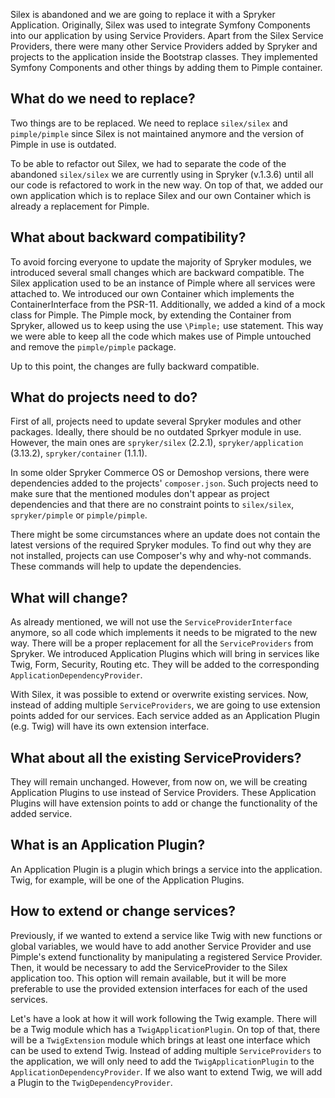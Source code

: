 Silex is abandoned and we are going to replace it with a Spryker Application. Originally, Silex was used to integrate Symfony Components into our application by using Service Providers. Apart from the Silex Service Providers, there were many other Service Providers added by Spryker and projects to the application inside the Bootstrap classes. They implemented Symfony Components and other things by adding them to Pimple container.

## What do we need to replace?
Two things are to be replaced. We need to replace `silex/silex` and `pimple/pimple` since Silex is not maintained anymore and the version of Pimple in use is outdated.

To be able to refactor out Silex, we had to separate the code of the abandoned `silex/silex` we are currently using in Spryker (v.1.3.6) until all our code is refactored to work in the new way.  On top of that, we added our own application which is to replace Silex and our own Container which is already a replacement for Pimple.

## What about backward compatibility?
To avoid forcing everyone to update the majority of Spryker modules, we introduced several small changes which are backward compatible. The Silex application used to be an instance of Pimple where all services were attached to. We introduced our own Container which implements the ContainerInterface from the PSR-11. Additionally, we added a kind of a mock class for Pimple. The Pimple mock, by extending the Container from Spryker, allowed us to keep using the use `\Pimple;` use statement. This way we were able to keep all the code which makes use of Pimple untouched and remove the `pimple/pimple` package.

Up to this point, the changes are fully backward compatible.

## What do projects need to do?
First of all, projects need to update several Spryker modules and other packages. Ideally, there should be no outdated Sprkyer module in use. However, the main ones are `spryker/silex` (2.2.1), `spryker/application` (3.13.2), `spryker/container` (1.1.1).

In some older Spryker Commerce OS or Demoshop versions, there were dependencies added to the projects' `composer.json`. Such projects need to make sure that the mentioned modules don't appear as project dependencies and that there are no constraint points to `silex/silex`, `spryker/pimple` or `pimple/pimple`.

There might be some circumstances where an update does not contain the latest versions of the required Spryker modules. To find out why they are not installed, projects can use Composer's why and why-not commands. These commands will help to update the dependencies.

## What will change?
As already mentioned, we will not use the `ServiceProviderInterface` anymore, so all code which implements it needs to be migrated to the new way. There will be a proper replacement for all the `ServiceProviders` from Spryker. We introduced Application Plugins which will bring in services like Twig, Form, Security, Routing etc. They will be added to the corresponding  `ApplicationDependencyProvider`.

With Silex, it was possible to extend or overwrite existing services. Now, instead of adding multiple `ServiceProviders`, we are going to use extension points added for our services. Each service added as an Application Plugin (e.g. Twig) will have its own extension interface.

## What about all the existing ServiceProviders?
They will remain unchanged. However, from now on, we will be creating Application Plugins to use instead of Service Providers. These Application Plugins will have extension points to add or change the functionality of the added service.

## What is an Application Plugin?
An Application Plugin is a plugin which brings a service into the application. Twig, for example, will be one of the Application Plugins.

## How to extend or change services?
Previously, if we wanted to extend a service like Twig with new functions or global variables, we would have to add another Service Provider and use Pimple's extend functionality by manipulating a registered Service Provider. Then, it would be necessary to add the ServiceProvider to the Silex application too. This option will remain available, but it will be more preferable to use the provided extension interfaces for each of the used services.

Let's have a look at how it will work following the Twig example. There will be a Twig module which has a `TwigApplicationPlugin`. On top of that, there will be a `TwigExtension` module which brings at least one interface which can be used to extend Twig. Instead of adding multiple `ServiceProviders` to the application, we will only need to add the `TwigApplicationPlugin` to the `ApplicationDependencyProvider`. If we also want to extend Twig, we will add a Plugin to the `TwigDependencyProvider`.

<!-- See also:
Application
Container 
once published, add links to related articles -->
 
<!-- Last review date: Feb 19, 2019 by Rene Klatt, Andrii Tserkovnyi-->